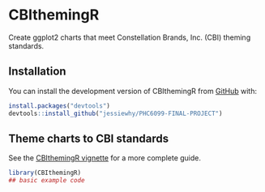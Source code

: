 
# CBIthemingR

<!-- badges: start -->
<!-- badges: end -->

Create ggplot2 charts that meet Constellation Brands, Inc. (CBI) theming standards. 

## Installation

You can install the development version of CBIthemingR from [GitHub](https://github.com/) with:

``` r
install.packages("devtools")
devtools::install_github("jessiewhy/PHC6099-FINAL-PROJECT")
```

## Theme charts to CBI standards

See the [CBIthemingR
vignette](https://grattan.github.io/grattantheme/articles/using_grattantheme.html)
for a more complete guide.

``` r
library(CBIthemingR)
## basic example code
```


